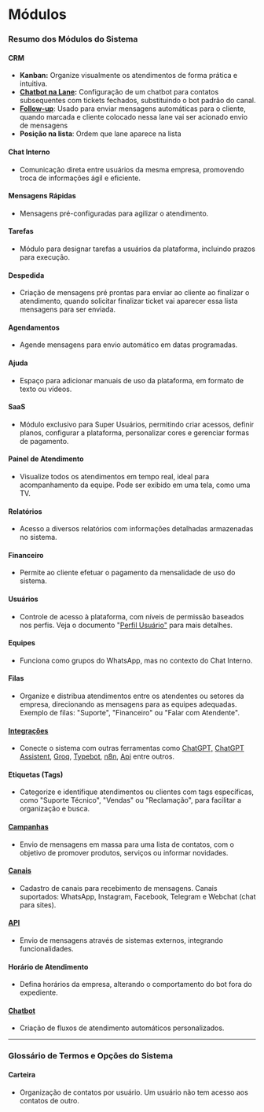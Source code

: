 # Módulos

### Resumo dos Módulos do Sistema

#### **CRM**

* **Kanban:** Organize visualmente os atendimentos de forma prática e intuitiva.
* [**Chatbot na Lane**](../chatbotinterno/)**:** Configuração de um chatbot para contatos subsequentes com tickets fechados, substituindo o bot padrão do canal.
* [**Follow-up**](follow-up.md): Usado para enviar mensagens automáticas para o cliente, quando marcada e cliente colocado nessa lane vai ser acionado envio de mensagens
* **Posição na lista**: Ordem que lane aparece na lista

#### **Chat Interno**

* Comunicação direta entre usuários da mesma empresa, promovendo troca de informações ágil e eficiente.

#### **Mensagens Rápidas**

* Mensagens pré-configuradas para agilizar o atendimento.

#### **Tarefas**

* Módulo para designar tarefas a usuários da plataforma, incluindo prazos para execução.

#### **Despedida**

* Criação de mensagens pré prontas para enviar ao cliente ao finalizar o atendimento, quando solicitar finalizar ticket vai aparecer essa lista mensagens para ser enviada.

#### **Agendamentos**

* Agende mensagens para envio automático em datas programadas.

#### **Ajuda**

* Espaço para adicionar manuais de uso da plataforma, em formato de texto ou vídeos.

#### **SaaS**

* Módulo exclusivo para Super Usuários, permitindo criar acessos, definir planos, configurar a plataforma, personalizar cores e gerenciar formas de pagamento.

#### **Painel de Atendimento**

* Visualize todos os atendimentos em tempo real, ideal para acompanhamento da equipe. Pode ser exibido em uma tela, como uma TV.

#### **Relatórios**

* Acesso a diversos relatórios com informações detalhadas armazenadas no sistema.

#### **Financeiro**

* Permite ao cliente efetuar o pagamento da mensalidade de uso do sistema.

#### **Usuários**

* Controle de acesso à plataforma, com níveis de permissão baseados nos perfis. Veja o documento "[Perfil Usuário"](../usuarios/perfil_usuario.md) para mais detalhes.

#### **Equipes**

* Funciona como grupos do WhatsApp, mas no contexto do Chat Interno.

#### **Filas**

* Organize e distribua atendimentos entre os atendentes ou setores da empresa, direcionando as mensagens para as equipes adequadas. Exemplo de filas: "Suporte", "Financeiro" ou "Falar com Atendente".

#### [**Integrações**](../integrações/)

* Conecte o sistema com outras ferramentas como [ChatGPT,](<../integrações/GROQ - CHATGPT/>) [ChatGPT Assistent](<../integrações/CHATGPT Assistants/>), [Groq](<../integrações/GROQ - CHATGPT/>), [Typebot](../integrações/TypeBot/), [n8n](<../integrações/Webhook e N8N/>), [Api](./#api) entre outros.

#### **Etiquetas (Tags)**

* Categorize e identifique atendimentos ou clientes com tags específicas, como "Suporte Técnico", "Vendas" ou "Reclamação", para facilitar a organização e busca.

#### [**Campanhas**](./#campanhas)

* Envio de mensagens em massa para uma lista de contatos, com o objetivo de promover produtos, serviços ou informar novidades.

#### [**Canais**](../../canais-suportados/)

* Cadastro de canais para recebimento de mensagens. Canais suportados: WhatsApp, Instagram, Facebook, Telegram e Webchat (chat para sites).

#### [**API**](./#api)

* Envio de mensagens através de sistemas externos, integrando funcionalidades.

#### **Horário de Atendimento**

* Defina horários da empresa, alterando o comportamento do bot fora do expediente.

#### [**Chatbot**](./#chat-interno)

* Criação de fluxos de atendimento automáticos personalizados.

***

### Glossário de Termos e Opções do Sistema

#### **Carteira**

* Organização de contatos por usuário. Um usuário não tem acesso aos contatos de outro.
